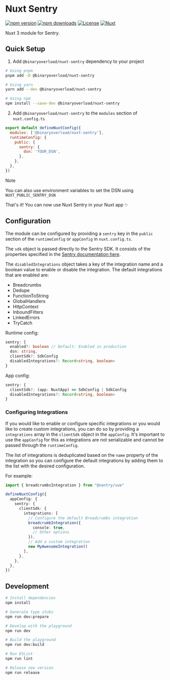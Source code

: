 # Nuxt Sentry

[![npm version][npm-version-src]][npm-version-href]
[![npm downloads][npm-downloads-src]][npm-downloads-href]
[![License][license-src]][license-href]
[![Nuxt][nuxt-src]][nuxt-href]

Nuxt 3 module for Sentry.

## Quick Setup

1. Add `@binaryoverload/nuxt-sentry` dependency to your project

```bash
# Using pnpm
pnpm add -D @binaryoverload/nuxt-sentry

# Using yarn
yarn add --dev @binaryoverload/nuxt-sentry

# Using npm
npm install --save-dev @binaryoverload/nuxt-sentry
```

2. Add `@binaryoverload/nuxt-sentry` to the `modules` section of `nuxt.config.ts`

```js
export default defineNuxtConfig({
  modules: ['@binaryoverload/nuxt-sentry'],
  runtimeConfig: {
    public: {
      sentry: {
        dsn: 'YOUR_DSN',
      },
    },
  },
})
```

> [!NOTE]
> You can also use environment variables to set the DSN using `NUXT_PUBLIC_SENTRY_DSN`

That's it! You can now use Nuxt Sentry in your Nuxt app ✨

## Configuration

The module can be configured by providing a `sentry` key in the `public` section of the `runtimeConfig` or `appConfig` in `nuxt.config.ts`.

The `sdk` object is passed directly to the Sentry SDK. It consists of the properties specified in the [Sentry documentation here](https://docs.sentry.io/platforms/javascript/configuration/options/).

The `disabledIntegrations` object takes a key of the integration name and a boolean value to enable or disable the integration. The default integrations that are enabled are:
- Breadcrumbs
- Dedupe
- FunctionToString
- GlobalHandlers
- HttpContext
- InboundFilters
- LinkedErrors
- TryCatch

Runtime config:

```ts
sentry: {
  enabled?: boolean // Default: Enabled in production
  dsn: string,
  clientSdk?: SdkConfig
  disabledIntegrations?: Record<string, boolean>
}
```

App config:

```ts
sentry: {
  clientSdk?: (app: NuxtApp) => SdkConfig | SdkConfig
  disabledIntegrations?: Record<string, boolean>
}
```

### Configuring Integrations
If you would like to enable or configure specific integrations or you would like to create custom integrations, you can do so by providing a `integrations` array in the `clientSdk` object in the `appConfig`. It's important to use the `appConfig` for this as integrations are not serializable and cannot be passed through the `runtimeConfig`.

The list of integrations is deduplicated based on the `name` property of the integration so you can configure the default integrations by adding them to the list with the desired configuration.

For example:

```ts
import { breadcrumbsIntegration } from "@sentry/vue"

defineNuxtConfig({
  appConfig: {
    sentry: {
      clientSdk: {
        integrations: [
          // Configure the default Breadcrumbs integration
          breadcrumbIntegration({
            console: true,
            // Other options
          }),
          // Add a custom integration
          new MyAwesomeIntegration()
        ],
      },
    },
  },
})
```

## Development

```bash
# Install dependencies
npm install

# Generate type stubs
npm run dev:prepare

# Develop with the playground
npm run dev

# Build the playground
npm run dev:build

# Run ESLint
npm run lint

# Release new version
npm run release
```

<!-- Badges -->

[npm-version-src]: https://img.shields.io/npm/v/@binaryoverload/nuxt-sentry/latest.svg?style=flat&colorA=18181B&colorB=28CF8D
[npm-version-href]: https://npmjs.com/package/@binaryoverload/nuxt-sentry
[npm-downloads-src]: https://img.shields.io/npm/dm/@binaryoverload/nuxt-sentry.svg?style=flat&colorA=18181B&colorB=28CF8D
[npm-downloads-href]: https://npmjs.com/package/@binaryoverload/nuxt-sentry
[license-src]: https://img.shields.io/npm/l/@binaryoverload/nuxt-sentry.svg?style=flat&colorA=18181B&colorB=28CF8D
[license-href]: https://npmjs.com/package/@binaryoverload/nuxt-sentry
[nuxt-src]: https://img.shields.io/badge/Nuxt-18181B?logo=nuxt.js
[nuxt-href]: https://nuxt.com
